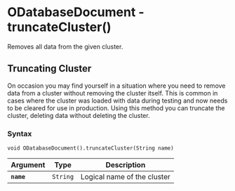 
# ODatabaseDocument - truncateCluster()

Removes all data from the given cluster.

## Truncating Cluster

On occasion you may find yourself in a situation where you need to remove data from a cluster without removing the cluster itself.  This is common in cases where the cluster was loaded with data during testing and now needs to be cleared for use in production.  Using this method you can truncate the cluster, deleting data without deleting the cluster.

### Syntax

```
void ODatabaseDocument().truncateCluster(String name)
```

| Argument | Type | Description |
|---|---|---|
| **`name`** | `String` | Logical name of the cluster |



